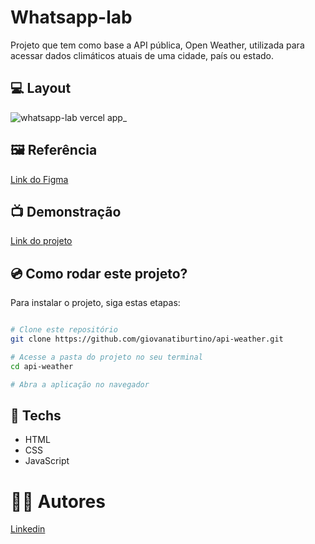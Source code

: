 # Whatsapp-lab

Projeto que tem como base a API pública, Open Weather, utilizada para acessar dados climáticos atuais de uma cidade, país ou estado.

## 💻 Layout
![whatsapp-lab vercel app_](https://user-images.githubusercontent.com/111311581/231868360-a4a00fe5-683d-4f7b-af75-b09d5e5703eb.png)

## 🖼️ Referência
[Link do Figma](https://www.figma.com/community/file/1144665616164957058)

## 📺 Demonstração
[Link do projeto](https://whatsapp-lab.vercel.app/)

## 💿 Como rodar este projeto?
Para instalar o projeto, siga estas etapas:
```bash

# Clone este repositório
git clone https://github.com/giovanatiburtino/api-weather.git

# Acesse a pasta do projeto no seu terminal
cd api-weather

# Abra a aplicação no navegador

```

## 🚀 Techs

- HTML
- CSS
- JavaScript

# 👩‍💻 Autores
[Linkedin](linkedin.com/in/giovana-ferreira-tiburtino-475486216/)

